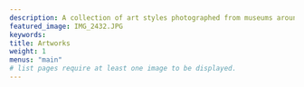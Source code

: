 ```yaml
---
description: A collection of art styles photographed from museums around the world . 
featured_image: IMG_2432.JPG
keywords:
title: Artworks
weight: 1
menus: "main"
# list pages require at least one image to be displayed.
---
```

